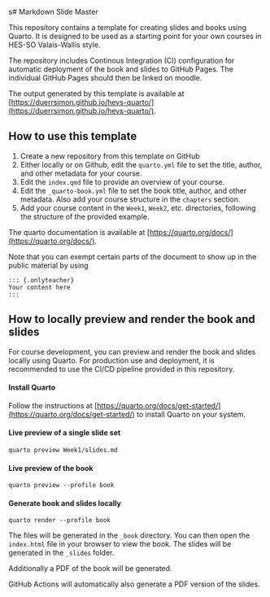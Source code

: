 s# Markdown Slide Master

This repository contains a template for creating slides and books using Quarto. It is designed to be used as a starting point for your own courses in HES-SO Valais-Wallis style. 

The repository includes Continous Integration (CI) configuration for automatic deployment of the book and slides to GitHub Pages.
The individual GitHub Pages should then be linked on moodle.  

The output generated by this template is available at [https://duerrsimon.github.io/hevs-quarto/](https://duerrsimon.github.io/hevs-quarto/).


## How to use this template
1. Create a new repository from this template on GitHub
2. Either locally or on Github, edit the `quarto.yml` file to set the title, author, and other metadata for your course.
3. Edit the `index.qmd` file to provide an overview of your course.
4. Edit the `_quarto-book.yml` file to set the book title, author, and other metadata. Also add your course structure in the `chapters` section.
4. Add your course content in the `Week1`, `Week2`, etc. directories, following the structure of the provided example.

The quarto documentation is available at [https://quarto.org/docs/](https://quarto.org/docs/).

Note that you can exempt certain parts of the document to show up in the public material by using 

```
::: {.onlyteacher}
Your content here
:::
```


## How to locally preview and render the book and slides
For course development, you can preview and render the book and slides locally using Quarto. For production use and deployment, it is recommended to use the CI/CD pipeline provided in this repository. 

#### Install Quarto
Follow the instructions at [https://quarto.org/docs/get-started/](https://quarto.org/docs/get-started/) to install Quarto on your system.

#### Live preview of a single slide set
```
quarto preview Week1/slides.md
```

#### Live preview of the book
```
quarto preview --profile book
```

#### Generate book and slides locally
```
quarto render --profile book
```
The files will be generated in the `_book` directory. You can then open the `index.html` file in your browser to view the book.
The slides will be generated in the `_slides` folder.

Additionally a PDF of the book will be generated. 

GitHub Actions will automatically also generate a PDF version of the slides. 

